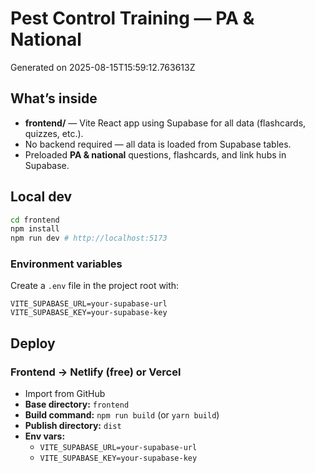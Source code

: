 # Pest Control Training — PA & National

Generated on 2025-08-15T15:59:12.763613Z

## What’s inside
- **frontend/** — Vite React app using Supabase for all data (flashcards, quizzes, etc.).
- No backend required — all data is loaded from Supabase tables.
- Preloaded **PA & national** questions, flashcards, and link hubs in Supabase.

## Local dev
```bash
cd frontend
npm install
npm run dev # http://localhost:5173
```

### Environment variables
Create a `.env` file in the project root with:
```
VITE_SUPABASE_URL=your-supabase-url
VITE_SUPABASE_KEY=your-supabase-key
```

## Deploy
### Frontend → Netlify (free) or Vercel
- Import from GitHub
- **Base directory:** `frontend`
- **Build command:** `npm run build` (or `yarn build`)
- **Publish directory:** `dist`
- **Env vars:**
	- `VITE_SUPABASE_URL=your-supabase-url`
	- `VITE_SUPABASE_KEY=your-supabase-key`
